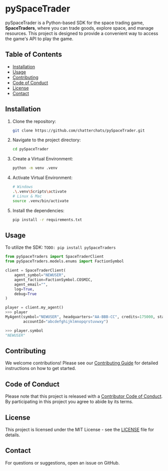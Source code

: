 # pySpaceTrader

pySpaceTrader is a Python-based SDK for the space trading game, **SpaceTraders**, where you can trade goods, explore space, and manage resources. This project is designed to provide a convenient way to access the game\'s API to play the game.

## Table of Contents

- [Installation](#installation)
- [Usage](#usage)
- [Contributing](#contributing)
- [Code of Conduct](#code-of-conduct)
- [License](#license)
- [Contact](#contact)

## Installation

1. Clone the repository:
   ```bash
   git clone https://github.com/chatterchats/pySpaceTrader.git
   ```
2. Navigate to the project directory:
   ```bash
   cd pySpaceTrader
   ```
3. Create a Virtual Environment:
   ```bash
   python -m venv .venv
   ```
4. Activate Virtual Environment:
   ```bash
   # Windows
   .\.venv\Scripts\activate
   # Linux & Mac
   source .venv/bin/activate
   ```
5. Install the dependencies:
   ```bash
   pip install -r requirements.txt
   ```

## Usage

To utilize the SDK:
`TODO: pip install pySpaceTraders`

```python
from pySpaceTraders import SpaceTraderClient
from pySpaceTraders.models.enums import FactionSymbol

client = SpaceTraderClient(
    agent_symbol="NEWUSER",
    agent_faction=FactionSymbol.COSMIC,
    agent_email="",
    log=True,
    debug=True
)

player = client.my_agent()
>>> player
MyAgent(symbol="NEWUSER", headquarters="AA-BBB-CC", credits=175000, startingFaction="COSMIC", shipCount=2,
        accountId="abcdefghijklmnopqrstuvwxy")

>>> player.symbol
"NEWUSER"
```

## Contributing

We welcome contributions! Please see our [Contributing Guide](.github/CONTRIBUTING.md) for detailed instructions on how to get started.

## Code of Conduct

Please note that this project is released with a [Contributor Code of Conduct](.github/CODE_OF_CONDUCT.md). By participating in this project you agree to abide by its terms.

## License

This project is licensed under the MIT License - see the [LICENSE](LICENSE) file for details.

## Contact

For questions or suggestions, open an issue on GitHub.
